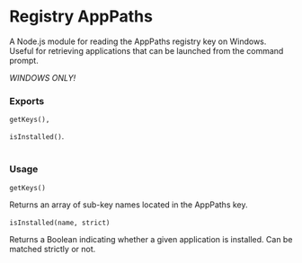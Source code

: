 # Registry AppPaths

A Node.js module for reading the AppPaths registry key on Windows. Useful for retrieving applications that can be launched from the command prompt.

*WINDOWS ONLY!*

### Exports

 ```getKeys(),```

 ```isInstalled()```.
<br><br>
 ### Usage

 ```getKeys()```

 Returns an array of sub-key names located in the AppPaths key.
 <br><br>
 ```isInstalled(name, strict)```

 Returns a Boolean indicating whether a given application is installed. Can be matched strictly or not.


